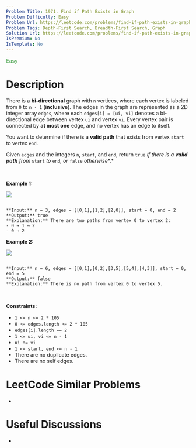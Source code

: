 ```yaml
---
Problem Title: 1971. Find if Path Exists in Graph
Problem Difficulty: Easy
Problem Url: https://leetcode.com/problems/find-if-path-exists-in-graph/
Problem Tags: Depth-First Search, Breadth-First Search, Graph
Solution Url: https://leetcode.com/problems/find-if-path-exists-in-graph/solution/
IsPremium: No
IsTemplate: No
---
```


<span style="color: rgb(67, 160, 71);">Easy</span>

# Description

There is a **bi-directional** graph with `n` vertices, where each vertex is labeled from `0` to `n - 1` (**inclusive**). The edges in the graph are represented as a 2D integer array `edges`, where each `edges[i] = [ui, vi]` denotes a bi-directional edge between vertex `ui` and vertex `vi`. Every vertex pair is connected by **at most one** edge, and no vertex has an edge to itself.


You want to determine if there is a **valid path** that exists from vertex `start` to vertex `end`.


Given `edges` and the integers `n`, `start`, and `end`, return `true` *if there is a **valid path** from* `start` *to* `end`*, or* `false` *otherwise**.*


 


**Example 1:**


![](https://assets.leetcode.com/uploads/2021/08/14/validpath-ex1.png)

```

**Input:** n = 3, edges = [[0,1],[1,2],[2,0]], start = 0, end = 2
**Output:** true
**Explanation:** There are two paths from vertex 0 to vertex 2:
- 0 → 1 → 2
- 0 → 2

```

**Example 2:**


![](https://assets.leetcode.com/uploads/2021/08/14/validpath-ex2.png)

```

**Input:** n = 6, edges = [[0,1],[0,2],[3,5],[5,4],[4,3]], start = 0, end = 5
**Output:** false
**Explanation:** There is no path from vertex 0 to vertex 5.

```

 


**Constraints:**


* `1 <= n <= 2 * 105`
* `0 <= edges.length <= 2 * 105`
* `edges[i].length == 2`
* `1 <= ui, vi <= n - 1`
* `ui != vi`
* `1 <= start, end <= n - 1`
* There are no duplicate edges.
* There are no self edges.




# LeetCode Similar Problems

- []()

# Useful Discussions

- []()

